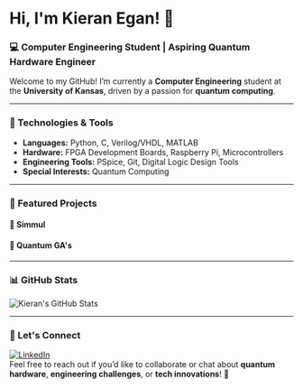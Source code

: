 # Hi, I'm Kieran Egan! 👋

### 💻 Computer Engineering Student | Aspiring Quantum Hardware Engineer

Welcome to my GitHub! I’m currently a **Computer Engineering** student at the **University of Kansas**, driven by a passion for **quantum computing**.

---

### 🔧 Technologies & Tools
- **Languages:** Python, C, Verilog/VHDL, MATLAB
- **Hardware:** FPGA Development Boards, Raspberry Pi, Microcontrollers
- **Engineering Tools:** PSpice, Git, Digital Logic Design Tools
- **Special Interests:** Quantum Computing

---

### 🚀 Featured Projects
#### 🧠 **Simmul**  

#### 🧠 **Quantum GA's**  


---

### 📊 GitHub Stats
![Kieran's GitHub Stats](https://github-readme-stats.vercel.app/api?username=KieranEgan&show_icons=true&theme=radical)

---

### 🤝 Let's Connect
[![LinkedIn](https://img.shields.io/badge/LinkedIn-0e76a8?style=for-the-badge&logo=LinkedIn&logoColor=white)](https://www.linkedin.com/in/kieran-fo-egan/)  
Feel free to reach out if you’d like to collaborate or chat about **quantum hardware**, **engineering challenges**, or **tech innovations**! 🚀

